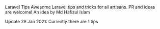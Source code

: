 Laravel Tips
Awesome Laravel tips and tricks for all artisans. PR and ideas are welcome!
An idea by Md Hafizul Islam

Update 29 Jan 2021: Currently there are 1 tips    



